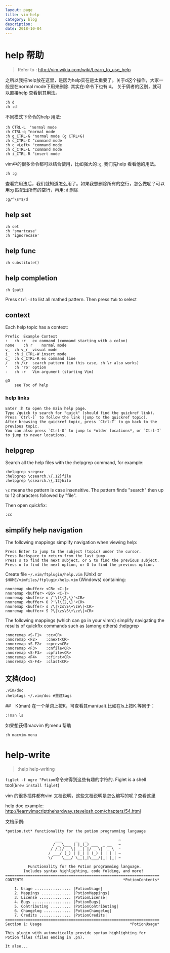 ```yaml
---
layout: page
title: vim-help
category: blog
description: 
date: 2018-10-04
---
```

# help 帮助
> Refer to : http://vim.wikia.com/wiki/Learn_to_use_help

之所以我把help放在这里，是因为help实在是太重要了。关于d这个操作，大家一般是在normal mode下用来删除. 其实在:命令下也有:d。
关于俩者的区别，就可以直接help 查看到其用法。

	:h d
	:h :d

不同模式下命令的help 用法:

	:h CTRL-L　"normal mode
	:h CTRL-q "normal mode
	:h g_CTRL-G "normal mode (g CTRL+G)
	:h c_CTRL-C "command mode
	:h c_<Left> "command mode
	:h c_CTRL-L "command mode
	:h i_CTRL-R "insert mode

vim中的很多命令都可以结合使用，比如强大的`:g`, 我们先help 看看他的用法。

	:h :g

查看完用法后，我们就知道怎么用了。如果我想删除所有的空行，怎么做呢？可以用:g 匹配出所有的空行，再用`:d` 删除

	:g/^\s*$/d

## help set

    :h set
    :h 'smartcase'
    :h 'ignorecase'

## help func

    :h substitute()

## help completion

	:h {pat}

Press `Ctrl-d` to list all mathed pattern. Then press `Tab` to select

## context
Each help topic has a context:

	Prefix	Example	Context
	:	:h :r	ex command (command starting with a colon)
	none	:h r	normal mode
	v_	:h v_r	visual mode
	i_	:h i_CTRL-W	insert mode
	c_	:h c_CTRL-R	ex command line
	/	:h /\r	search pattern (in this case, :h \r also works)
	'	:h 'ro'	option
	-	:h -r	Vim argument (starting Vim)

    gO 
        see Toc of help

### help links

	Enter :h to open the main help page.
	Type /quick to search for "quick" (should find the quickref link).
	Press `Ctrl-]` to follow the link (jump to the quickref topic).
	After browsing the quickref topic, press `Ctrl-T` to go back to the previous topic.
	You can also press `Ctrl-O` to jump to *older locations*, or `Ctrl-I` to jump to newer locations.


## helpgrep
Search all the help files with the :helpgrep command, for example:

    :helpgrep <regex>
	:helpgrep \csearch.\{,12}file
	:helpgrep \csearch.\{,12}hilo

`\c` means the pattern is case insensitive.
The pattern finds "search" then up to 12 characters followed by "file".

Then open quickfix:

	:cc

## simplify help navigation
The following mappings simplify navigation when viewing help:

	Press Enter to jump to the subject (topic) under the cursor.
	Press Backspace to return from the last jump.
	Press s to find the next subject, or S to find the previous subject.
	Press o to find the next option, or O to find the previous option.

Create file `~/.vim/ftplugin/help.vim` (Unix) or `$HOME/vimfiles/ftplugin/help.vim` (Windows) containing:

	nnoremap <buffer> <CR> <C-]>
	nnoremap <buffer> <BS> <C-T>
	nnoremap <buffer> o /'\l\{2,\}'<CR>
	nnoremap <buffer> O ?'\l\{2,\}'<CR>
	nnoremap <buffer> s /\|\zs\S\+\ze\|<CR>
	nnoremap <buffer> S ?\|\zs\S\+\ze\|<CR>

The following mappings (which can go in your vimrc) simplify navigating the results of quickfix commands such as (among others) :helpgrep

	:nnoremap <S-F1>  :cc<CR>
	:nnoremap <F2>    :cnext<CR>
	:nnoremap <S-F2>  :cprev<CR>
	:nnoremap <F3>    :cnfile<CR>
	:nnoremap <S-F3>  :cpfile<CR>
	:nnoremap <F4>    :cfirst<CR>
	:nnoremap <S-F4>  :clast<CR>

## 文档(doc)

	.vim/doc
	:helptags ~/.vim/doc #重建tags

##　K(man)
在一个单词上按K，可查看其man(ual).比如在ls上按K.等同于：

	:!man ls

如果想获得macvim 的menu 帮助

	:h macvim-menu

# help-write
> :help help-writing

`figlet -f ogre "Potion`命令来得到这些有趣的字符的. Figlet is a shell tool(`brew install figlet`)

vim 的很多插件都有vim 文档说明，这些文档说明是怎么编写的呢？查看这里

help doc example: http://learnvimscriptthehardway.stevelosh.com/chapters/54.html

文档示例:

	*potion.txt* functionality for the potion programming language

						  ___      _   _              ~
						 / _ \___ | |_(_) ___  _ __   ~
						/ /_)/ _ \| __| |/ _ \| '_ \  ~
					   / ___/ (_) | |_| | (_) | | | | ~
					   \/    \___/ \__|_|\___/|_| |_| ~

			  Functionality for the Potion programming language.
			Includes syntax highlighting, code folding, and more!
	====================================================================
	CONTENTS                                            *PotionContents*

		1. Usage ................ |PotionUsage|
		2. Mappings ............. |PotionMappings|
		3. License .............. |PotionLicense|
		4. Bugs ................. |PotionBugs|
		5. Contributing ......... |PotionContributing|
		6. Changelog ............ |PotionChangelog|
		7. Credits .............. |PotionCredits|
	====================================================================
	Section 1: Usage                                       *PotionUsage*

	This plugin with automatically provide syntax highlighting for
	Potion files (files ending in .pn).

	It also...